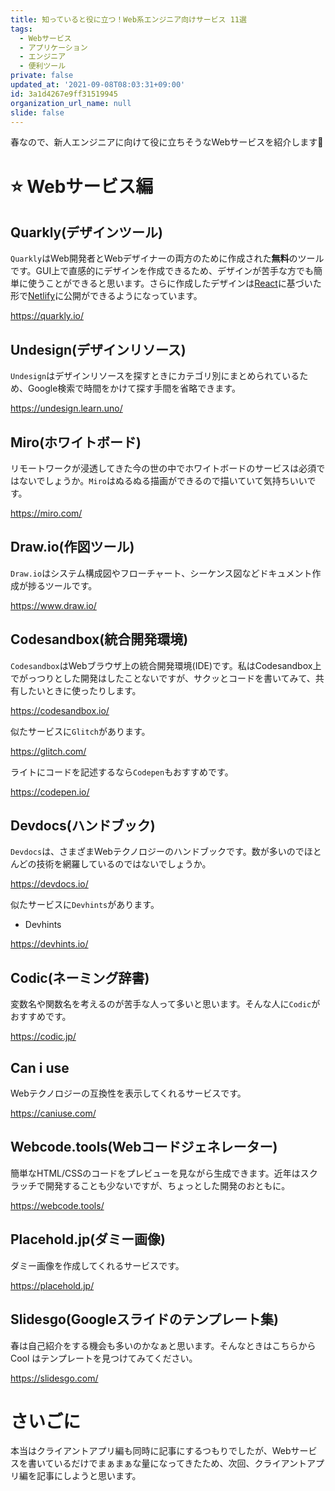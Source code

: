 ```yaml
---
title: 知っていると役に立つ！Web系エンジニア向けサービス 11選
tags:
  - Webサービス
  - アプリケーション
  - エンジニア
  - 便利ツール
private: false
updated_at: '2021-09-08T08:03:31+09:00'
id: 3a1d4267e9ff31519945
organization_url_name: null
slide: false
---
```

春なので、新人エンジニアに向けて役に立ちそうなWebサービスを紹介します:muscle:

# ⭐️ Webサービス編

## Quarkly(デザインツール)

`Quarkly`はWeb開発者とWebデザイナーの両方のために作成された**無料**のツールです。GUI上で直感的にデザインを作成できるため、デザインが苦手な方でも簡単に使うことができると思います。さらに作成したデザインは[React](https://reactjs.org/)に基づいた形で[Netlify](https://www.netlify.com/)に公開ができるようになっています。

https://quarkly.io/

## Undesign(デザインリソース)

`Undesign`はデザインリソースを探すときにカテゴリ別にまとめられているため、Google検索で時間をかけて探す手間を省略できます。

https://undesign.learn.uno/

## Miro(ホワイトボード)

リモートワークが浸透してきた今の世の中でホワイトボードのサービスは必須ではないでしょうか。`Miro`はぬるぬる描画ができるので描いていて気持ちいいです。

https://miro.com/

## Draw.io(作図ツール)

`Draw.io`はシステム構成図やフローチャート、シーケンス図などドキュメント作成が捗るツールです。

https://www.draw.io/

## Codesandbox(統合開発環境)

`Codesandbox`はWebブラウザ上の統合開発環境(IDE)です。私はCodesandbox上でがっつりとした開発はしたことないですが、サクッとコードを書いてみて、共有したいときに使ったりします。

https://codesandbox.io/

似たサービスに`Glitch`があります。

https://glitch.com/

ライトにコードを記述するなら`Codepen`もおすすめです。

https://codepen.io/

## Devdocs(ハンドブック)

`Devdocs`は、さまざまWebテクノロジーのハンドブックです。数が多いのでほとんどの技術を網羅しているのではないでしょうか。

https://devdocs.io/

似たサービスに`Devhints`があります。

* Devhints

https://devhints.io/

## Codic(ネーミング辞書)

変数名や関数名を考えるのが苦手な人って多いと思います。そんな人に`Codic`がおすすめです。

https://codic.jp/

## Can i use

Webテクノロジーの互換性を表示してくれるサービスです。

https://caniuse.com/

## Webcode.tools(Webコードジェネレーター)

簡単なHTML/CSSのコードをプレビューを見ながら生成できます。近年はスクラッチで開発することも少ないですが、ちょっとした開発のおともに。

https://webcode.tools/

## Placehold.jp(ダミー画像)

ダミー画像を作成してくれるサービスです。

https://placehold.jp/

## Slidesgo(Googleスライドのテンプレート集)

春は自己紹介をする機会も多いのかなぁと思います。そんなときはこちらから Cool はテンプレートを見つけてみてください。

https://slidesgo.com/

# さいごに

本当はクライアントアプリ編も同時に記事にするつもりでしたが、Webサービスを書いているだけでまぁまぁな量になってきたため、次回、クライアントアプリ編を記事にしようと思います。

